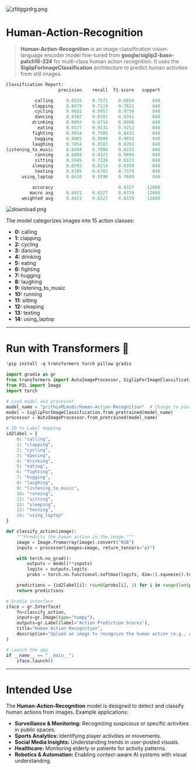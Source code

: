 ![zfdggzdrg.png](https://cdn-uploads.huggingface.co/production/uploads/65bb837dbfb878f46c77de4c/DPx-7s4BmG_XocnPQ4TR9.png)
# **Human-Action-Recognition**

> **Human-Action-Recognition** is an image classification vision-language encoder model fine-tuned from **google/siglip2-base-patch16-224** for multi-class human action recognition. It uses the **SiglipForImageClassification** architecture to predict human activities from still images.

```py
Classification Report:
                    precision    recall  f1-score   support

           calling     0.8525    0.7571    0.8020       840
          clapping     0.8679    0.7119    0.7822       840
           cycling     0.9662    0.9857    0.9758       840
           dancing     0.8302    0.8381    0.8341       840
          drinking     0.9093    0.8714    0.8900       840
            eating     0.9377    0.9131    0.9252       840
          fighting     0.9034    0.7905    0.8432       840
           hugging     0.9065    0.9000    0.9032       840
          laughing     0.7854    0.8583    0.8203       840
listening_to_music     0.8494    0.7988    0.8233       840
           running     0.8888    0.9321    0.9099       840
           sitting     0.5945    0.7226    0.6523       840
          sleeping     0.8593    0.8214    0.8399       840
           texting     0.8195    0.6702    0.7374       840
      using_laptop     0.6610    0.9190    0.7689       840

          accuracy                         0.8327     12600
         macro avg     0.8421    0.8327    0.8339     12600
      weighted avg     0.8421    0.8327    0.8339     12600
```

![download.png](https://cdn-uploads.huggingface.co/production/uploads/65bb837dbfb878f46c77de4c/O9ir2VwHirB-T75ABCP7m.png)

The model categorizes images into 15 action classes:

- **0:** calling  
- **1:** clapping  
- **2:** cycling  
- **3:** dancing  
- **4:** drinking  
- **5:** eating  
- **6:** fighting  
- **7:** hugging  
- **8:** laughing  
- **9:** listening_to_music  
- **10:** running  
- **11:** sitting  
- **12:** sleeping  
- **13:** texting  
- **14:** using_laptop  

---

# **Run with Transformers 🤗**

```python
!pip install -q transformers torch pillow gradio
```

```python
import gradio as gr
from transformers import AutoImageProcessor, SiglipForImageClassification
from PIL import Image
import torch

# Load model and processor
model_name = "prithivMLmods/Human-Action-Recognition"  # Change to your updated model path
model = SiglipForImageClassification.from_pretrained(model_name)
processor = AutoImageProcessor.from_pretrained(model_name)

# ID to Label mapping
id2label = {
    0: "calling",
    1: "clapping",
    2: "cycling",
    3: "dancing",
    4: "drinking",
    5: "eating",
    6: "fighting",
    7: "hugging",
    8: "laughing",
    9: "listening_to_music",
    10: "running",
    11: "sitting",
    12: "sleeping",
    13: "texting",
    14: "using_laptop"
}

def classify_action(image):
    """Predicts the human action in the image."""
    image = Image.fromarray(image).convert("RGB")
    inputs = processor(images=image, return_tensors="pt")

    with torch.no_grad():
        outputs = model(**inputs)
        logits = outputs.logits
        probs = torch.nn.functional.softmax(logits, dim=1).squeeze().tolist()

    predictions = {id2label[i]: round(probs[i], 3) for i in range(len(probs))}
    return predictions

# Gradio interface
iface = gr.Interface(
    fn=classify_action,
    inputs=gr.Image(type="numpy"),
    outputs=gr.Label(label="Action Prediction Scores"),
    title="Human Action Recognition",
    description="Upload an image to recognize the human action (e.g., dancing, calling, sitting, etc.)."
)

# Launch the app
if __name__ == "__main__":
    iface.launch()
```

---

# **Intended Use**

The **Human-Action-Recognition** model is designed to detect and classify human actions from images. Example applications:

- **Surveillance & Monitoring:** Recognizing suspicious or specific activities in public spaces.  
- **Sports Analytics:** Identifying player activities or movements.  
- **Social Media Insights:** Understanding trends in user-posted visuals.  
- **Healthcare:** Monitoring elderly or patients for activity patterns.  
- **Robotics & Automation:** Enabling context-aware AI systems with visual understanding.
